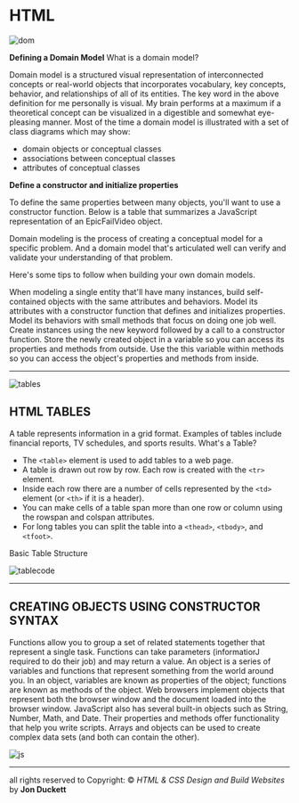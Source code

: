 # HTML
![dom](https://miro.medium.com/max/1200/1*UuZRQ57iPmEKsY5wsgGBLA.jpeg)

**Defining a Domain Model**
What is a domain model?

Domain model is a structured visual representation of interconnected concepts or real-world objects that incorporates vocabulary, key concepts, behavior, and relationships of all of its entities.
The key word in the above definition for me personally is visual. My brain performs at a maximum if a theoretical concept can be visualized in a digestible and somewhat eye-pleasing manner. Most of the time a domain model is illustrated with a set of class diagrams which may show:

- domain objects or conceptual classes
- associations between conceptual classes
- attributes of conceptual classes

**Define a constructor and initialize properties**

To define the same properties between many objects, you'll want to use a constructor function. Below is a table that summarizes a JavaScript representation of an EpicFailVideo object.

Domain modeling is the process of creating a conceptual model for a specific problem. And a domain model that's articulated well can verify and validate your understanding of that problem.

Here's some tips to follow when building your own domain models.

When modeling a single entity that'll have many instances, build self-contained objects with the same attributes and behaviors.
Model its attributes with a constructor function that defines and initializes properties.
Model its behaviors with small methods that focus on doing one job well.
Create instances using the new keyword followed by a call to a constructor function.
Store the newly created object in a variable so you can access its properties and methods from outside.
Use the this variable within methods so you can access the object's properties and methods from inside.

-----------------------------------------------------

![tables](https://data-flair.training/blogs/wp-content/uploads/sites/2/2020/07/Html-Tables.jpg)

## HTML TABLES
A table represents information in a grid format.
Examples of tables include financial reports, TV
schedules, and sports results.
What's a Table?

- The `<table>` element is used to add tables to a web
page.
- A table is drawn out row by row. Each row is created
with the `<tr>` element.
- Inside each row there are a number of cells
represented by the `<td>` element (or `<th>` if it is a
header).
- You can make cells of a table span more than one row
or column using the rowspan and colspan attributes.
- For long tables you can split the table into a `<thead>`,
`<tbody>`, and `<tfoot>`.

Basic Table Structure

![tablecode](https://flaviocopes.com/html-tables/no-styling.png)


----------------------------------------


## CREATING OBJECTS USING CONSTRUCTOR SYNTAX

Functions allow you to group a set of related
statements together that represent a single task.
Functions can take parameters (informatiorJ required
to do their job) and may return a value.
An object is a series of variables and functions that
represent something from the world around you.
In an object, variables are known as properties of the
object; functions are known as methods of the object.
Web browsers implement objects that represent both
the browser window and the document loaded into the
browser window.
JavaScript also has several built-in objects such as
String, Number, Math, and Date. Their properties and
methods offer functionality that help you write scripts.
Arrays and objects can be used to create complex data
sets (and both can contain the other).


![js](https://blog.alexdevero.com/wp-content/uploads/2021/04/05-04-21-getting-started-with-javascript-constructor-functions-blog.jpg)

*******************************

all rights reserved to Copyright: © *HTML & CSS Design and Build Websites* by **Jon Duckett**


